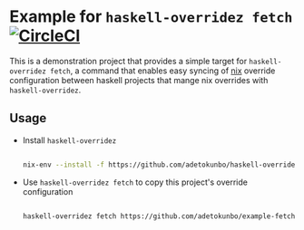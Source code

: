 # Example for `haskell-overridez fetch` [![CircleCI](https://circleci.com/gh/adetokunbo/example-fetched-haskell-overridez.svg?style=svg)](https://circleci.com/gh/adetokunbo/example-fetched-haskell-overridez)

This is a demonstration project that provides a simple target for `haskell-overridez fetch`, a command that enables easy syncing of [nix][] override configuration between haskell projects that mange nix overrides with `haskell-overridez`.

## Usage

- Install `haskell-overridez`

  ```bash

  nix-env --install -f https://github.com/adetokunbo/haskell-overridez/archive/v0.10.0.0.tar.gz

  ```

- Use `haskell-overridez fetch` to copy this project's override configuration

  ```bash

  haskell-overridez fetch https://github.com/adetokunbo/example-fetched-haskell-overridez

  ```

[haskell-overridez]: https://github.com/adetokunbo/haskell-overridez
[nix]: https://nixos.org/nix/manual/#ch-about-nix
